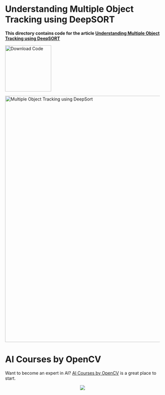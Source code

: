 # Understanding Multiple Object Tracking using DeepSORT

**This directory contains code for the article [Understanding Multiple Object Tracking using DeepSORT](https://learnopencv.com/understanding-multiple-object-tracking-using-deepsort/)**



[<img src="https://learnopencv.com/wp-content/uploads/2022/07/download-button-e1657285155454.png" alt="Download Code" width="150">](https://www.dropbox.com/sh/9b950v9rpe70pr0/AAAeXNIf21ZBxkMBtVc69XDqa?dl=1)

<img src="https://learnopencv.com/wp-content/uploads/2022/06/04-football-demo.gif" alt="Multiple Object Tracking using DeepSort" width="800">

# AI Courses by OpenCV

Want to become an expert in AI? [AI Courses by OpenCV](https://opencv.org/courses/) is a great place to start. 

<a href="https://opencv.org/courses/">
<p align="center"> 
<img src="https://www.learnopencv.com/wp-content/uploads/2020/04/AI-Courses-By-OpenCV-Github.png">
</p>
</a>

